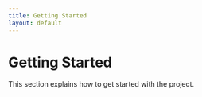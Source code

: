 ```yaml
---
title: Getting Started
layout: default
---
```


# Getting Started

This section explains how to get started with the project.
